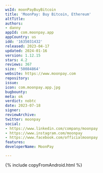 ```yaml
---
wsId: moonPayBuyBitcoin
title: 'MoonPay: Buy Bitcoin, Ethereum'
altTitle: 
authors:
- danny
appId: com.moonpay.app
appCountry: us
idd: '1635031432'
released: 2023-04-17
updated: 2024-01-16
version: 1.12.15
stars: 4.2
reviews: 367
size: '50084864'
website: https://www.moonpay.com
repository: 
issue: 
icon: com.moonpay.app.jpg
bugbounty: 
meta: ok
verdict: nobtc
date: 2023-07-18
signer: 
reviewArchive: 
twitter: moonpay
social:
- https://www.linkedin.com/company/moonpay
- https://www.instagram.com/moonpay
- https://www.facebook.com/officialmoonpay
features: 
developerName: MoonPay

---
```


{% include copyFromAndroid.html %}